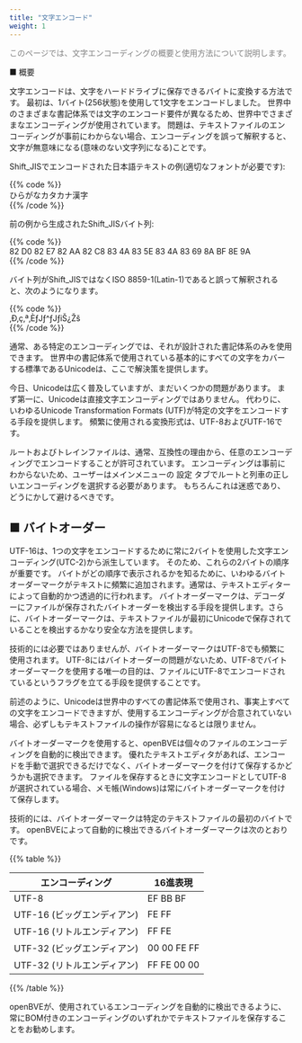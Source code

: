 ```yaml
---
title: "文字エンコード"
weight: 1
---
```


<font color="Gray">このページでは、文字エンコーディングの概要と使用方法について説明します。</font>

■ 概要

文字エンコードは、文字をハードドライブに保存できるバイトに変換する方法です。 最初は、1バイト(256状態)を使用して1文字をエンコードしました。 世界中のさまざまな書記体系では文字のエンコード要件が異なるため、世界中でさまざまなエンコーディングが使用されています。 問題は、テキストファイルのエンコーディングが事前にわからない場合、エンコーディングを誤って解釈すると、文字が無意味になる(意味のない文字列になる)ことです。

Shift_JISでエンコードされた日本語テキストの例(適切なフォントが必要です):

{{% code %}}  
ひらがなカタカナ漢字  
{{% /code %}}

前の例から生成されたShift_JISバイト列:

{{% code %}}  
82 D0 82 E7 82 AA 82 C8 83 4A 83 5E 83 4A 83 69 8A BF 8E 9A  
{{% /code %}}

バイト列がShift_JISではなくISO 8859-1(Latin-1)であると誤って解釈されると、次のようになります。

{{% code %}}  
‚Ð‚ç‚ª‚ÈƒJƒ^ƒJƒiŠ¿Žš  
{{% /code %}}

通常、ある特定のエンコーディングでは、それが設計された書記体系のみを使用できます。 世界中の書記体系で使用されている基本的にすべての文字をカバーする標準であるUnicodeは、ここで解決策を提供します。

今日、Unicodeは広く普及していますが、まだいくつかの問題があります。 まず第一に、Unicodeは直接文字エンコーディングではありません。 代わりに、いわゆるUnicode Transformation Formats (UTF)が特定の文字をエンコードする手段を提供します。 頻繁に使用される変換形式は、UTF-8およびUTF-16です。

ルートおよびトレインファイルは、通常、互換性の理由から、任意のエンコーディングでエンコードすることが許可されています。 エンコーディングは事前にわからないため、ユーザーはメインメニューの 設定 タブでルートと列車の正しいエンコーディングを選択する必要があります。 もちろんこれは迷惑であり、どうにかして避けるべきです。

## ■ バイトオーダー

UTF-16は、1つの文字をエンコードするために常に2バイトを使用した文字エンコーディング(UTC-2)から派生しています。 そのため、これらの2バイトの順序が重要です。 バイトがどの順序で表示されるかを知るために、いわゆるバイトオーダーマークがテキストに頻繁に追加されます。通常は、テキストエディターによって自動的かつ透過的に行われます。 バイトオーダーマークは、デコーダーにファイルが保存されたバイトオーダーを検出する手段を提供します。さらに、バイトオーダーマークは、テキストファイルが最初にUnicodeで保存されていることを検出するかなり安全な方法を提供します。

技術的には必要ではありませんが、バイトオーダーマークはUTF-8でも頻繁に使用されます。 UTF-8にはバイトオーダーの問題がないため、UTF-8でバイトオーダーマークを使用する唯一の目的は、ファイルにUTF-8でエンコードされているというフラグを立てる手段を提供することです。

前述のように、Unicodeは世界中のすべての書記体系で使用され、事実上すべての文字をエンコードできますが、使用するエンコーディングが合意されていない場合、必ずしもテキストファイルの操作が容易になるとは限りません。

バイトオーダーマークを使用すると、openBVEは個々のファイルのエンコーディングを自動的に検出できます。 優れたテキストエディタがあれば、エンコードを手動で選択できるだけでなく、バイトオーダーマークを付けて保存するかどうかも選択できます。 ファイルを保存するときに文字エンコードとしてUTF-8が選択されている場合、メモ帳(Windows)は常にバイトオーダーマークを付けて保存します。

技術的には、バイトオーダーマークは特定のテキストファイルの最初のバイトです。 openBVEによって自動的に検出できるバイトオーダーマークは次のとおりです。

{{% table %}}

| エンコーディング               | 16進表現 |
| ---------------------- | -------------------------- |
| UTF-8                  | EF BB BF                   |
| UTF-16 (ビッグエンディアン)    | FE FF                      |
| UTF-16 (リトルエンディアン) | FF FE                      |
| UTF-32 (ビッグエンディアン)    | 00 00 FE FF                |
| UTF-32 (リトルエンディアン) | FF FE 00 00                |

{{% /table %}}

openBVEが、使用されているエンコーディングを自動的に検出できるように、常にBOM付きのエンコーディングのいずれかでテキストファイルを保存することをお勧めします。